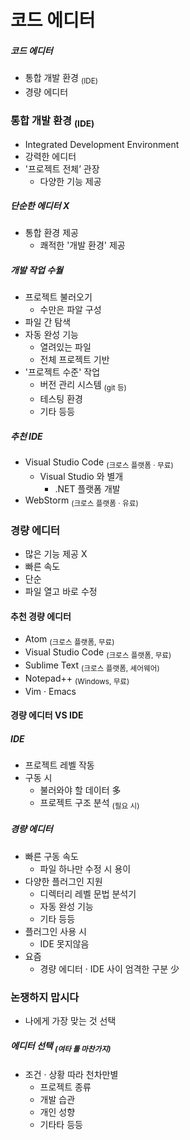 코드 에디터
==========

##### 코드 에디터
- 통합 개발 환경 <sub>(IDE)</sub>
- 경량 에디터

### 통합 개발 환경 <sub>(IDE)</sub>
- Integrated Development Environment
- 강력한 에디터
- '프로젝트 전체’ 관장
  - 다양한 기능 제공

##### 단순한 에디터 X
- 통합 환경 제공
  - 쾌적한 '개발 환경' 제공

##### 개발 작업 수월
- 프로젝트 불러오기
  - 수만은 파알 구성
- 파일 간 탐색
- 자동 완성 기능
  - 열려있는 파일
  - 전체 프로젝트 기반
- '프로젝트 수준' 작업
  - 버전 관리 시스템 <sub>(git 등)</sub>
  - 테스팅 환경
  - 기타 등등

##### 추천 IDE
- Visual Studio Code <sub>(크로스 플랫폼 · 무료)</sub>
  - Visual Studio 와 별개
    - .NET 플랫폼 개발
- WebStorm <sub>(크로스 플랫폼 · 유료)</sub>

### 경량 에디터
- 많은 기능 제공 X
- 빠른 속도
- 단순
- 파일 열고 바로 수정

#### 추천 경량 에디터
- Atom <sub>(크로스 플랫폼, 무료)</sub> 
- Visual Studio Code <sub>(크로스 플랫폼, 무료)</sub> 
- Sublime Text <sub>(크로스 플랫폼, 셰어웨어)</sub> 
- Notepad++ <sub>(Windows, 무료)</sub>
- Vim · Emacs

#### 경량 에디터 VS IDE

##### IDE
- 프로젝트 레벨 작동
- 구동 시
  - 불러와야 할 데이터 多
  - 프로젝트 구조 분석 <sub>(필요 시)</sub>

##### 경량 에디터
- 빠른 구동 속도
  - 파일 하나만 수정 시 용이
- 다양한 플러그인 지원
  - 디렉터리 레벨 문법 분석기
  - 자동 완성 기능
  - 기타 등등
- 플러그인 사용 시
  - IDE 못지않음
- 요즘
  - 경량 에디터 · IDE 사이 엄격한 구분 少

### 논쟁하지 맙시다
- 나에게 가장 맞는 것 선택

##### 에디터 선택 <sub>(여타 툴 마찬가지)</sub>
- 조건 · 상황 따라 천차만별
  - 프로젝트 종류
  - 개발 습관
  - 개인 성향
  - 기타타 등등
